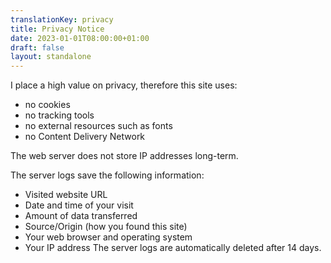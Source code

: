 ```yaml
---
translationKey: privacy
title: Privacy Notice
date: 2023-01-01T08:00:00+01:00
draft: false
layout: standalone
---
```


I place a high value on privacy, therefore this site uses:
- no cookies
- no tracking tools
- no external resources such as fonts
- no Content Delivery Network

The web server does not store IP addresses long-term.

The server logs save the following information:
- Visited website URL
- Date and time of your visit
- Amount of data transferred
- Source/Origin (how you found this site)
- Your web browser and operating system
- Your IP address
The server logs are automatically deleted after 14 days.
